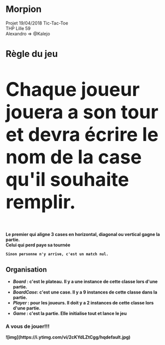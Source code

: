 

<h1> Morpion</h1>

Projet 19/04/2018 Tic-Tac-Toe<br>
THP Lille 59<br>
Alexandro => @Kalejo
<h1><b>Règle du jeu</h1>

   <p style= "font-size: 60px" > Chaque joueur jouera a son tour et devra écrire le nom de la case qu'il souhaite remplir.</p>

   <p2> Le premier qui aligne 3 cases en horizontal, diagonal ou vertical gagne la partie.<br>
   	<b>Celui qui perd paye sa tournée</b>

    Sinon personne n'y arrive, c'est un match nul.


<h2><b>Organisation</b></h2>
	<ul>
		<li><em>Board</em> : c'est le plateau. Il y a une instance de cette classe lors d'une partie. </li>
		<li><em>BoardCase</em>: c'est une case. Il  y a 9 instances de cette classe dans la partie.</li>
		<li><em>Player</em> : pour les joueurs. Il doit y a 2 instances de cette classe lors d'une partie.</li>
		<li><em>Game</em> : c'est la partie. Elle initialise tout et lance le jeu</li>
	</ul>

<h3>A vous de jouer!!!</h3>
![img](https://i.ytimg.com/vi/2cKYdLZtCgg/hqdefault.jpg)
<img scr ="https://i.ytimg.com/vi/2cKYdLZtCgg/hqdefault.jpg" "morpion">
